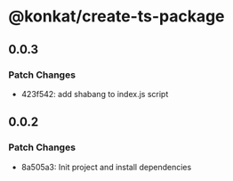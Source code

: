 # @konkat/create-ts-package

## 0.0.3

### Patch Changes

- 423f542: add shabang to index.js script

## 0.0.2

### Patch Changes

- 8a505a3: Init project and install dependencies
